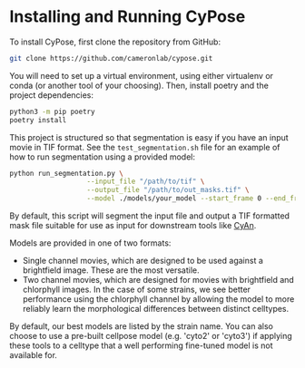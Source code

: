 # Installing and Running CyPose

To install CyPose, first clone the repository from GitHub:
```bash
git clone https://github.com/cameronlab/cypose.git
```
You will need to set up a virtual environment, using either virtualenv or conda (or another tool of your choosing). Then, install poetry and the project dependencies:
```bash
python3 -m pip poetry
poetry install
```

This project is structured so that segmentation is easy if you have an input movie in TIF format. See the `test_segmentation.sh` file for an example of how to run segmentation using a provided model:
```bash
python run_segmentation.py \
		 		   --input_file "/path/to/tif" \
		 		   --output_file "/path/to/out_masks.tif" \
				   --model ./models/your_model --start_frame 0 --end_frame 224
```
By default, this script will segment the input file and output a TIF formatted mask file suitable for use as input for downstream tools like [CyAn](https://github.com/Biofrontiers-ALMC/CyAn).

Models are provided in one of two formats:

- Single channel movies, which are designed to be used against a brightfield image. These are the most versatile.
- Two channel movies, which are designed for movies with brightfield and chlorphyll images. In the case of some strains, we see better performance using the chlorphyll channel by allowing the model to more reliably learn the morphological differences between distinct celltypes.

By default, our best models are listed by the strain name. You can also choose to use a pre-built cellpose model (e.g. 'cyto2' or 'cyto3') if applying these tools to a celltype that a well performing fine-tuned model is not available for.
